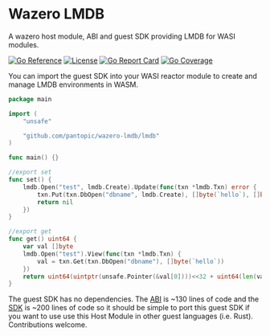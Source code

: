# Wazero LMDB

A wazero host module, ABI and guest SDK providing LMDB for WASI modules.

[![Go Reference](https://godoc.org/github.com/pantopic/plugin-lmdb?status.svg)](https://godoc.org/github.com/pantopic/plugin-lmdb)
[![License](https://img.shields.io/badge/License-Apache_2.0-dd6600.svg)](https://opensource.org/licenses/Apache-2.0)
[![Go Report Card](https://goreportcard.com/badge/github.com/pantopic/plugin-lmdb?4)](https://goreportcard.com/report/github.com/pantopic/plugin-lmdb)
[![Go Coverage](https://github.com/pantopic/plugin-lmdb/wiki/coverage.svg)](https://raw.githack.com/wiki/pantopic/plugin-lmdb/coverage.html)

You can import the guest SDK into your WASI reactor module to create and manage LMDB environments in WASM.

```go
package main

import (
	"unsafe"

	"github.com/pantopic/wazero-lmdb/lmdb"
)

func main() {}

//export set
func set() {
	lmdb.Open("test", lmdb.Create).Update(func(txn *lmdb.Txn) error {
		txn.Put(txn.DbOpen("dbname", lmdb.Create), []byte(`hello`), []byte(`world`))
		return nil
	})
}

//export get
func get() uint64 {
	var val []byte
	lmdb.Open("test").View(func(txn *lmdb.Txn) {
		val = txn.Get(txn.DbOpen("dbname"), []byte(`hello`))
	})
	return uint64(uintptr(unsafe.Pointer(&val[0])))<<32 + uint64(len(val))
}
```

The guest SDK has no dependencies. The [ABI](abi.go) is ~130 lines of code and the [SDK](sdk.go) is ~200 lines of code
so it should be simple to port this guest SDK if you want to use use this Host Module in other guest languages
(i.e. Rust). Contributions welcome.
